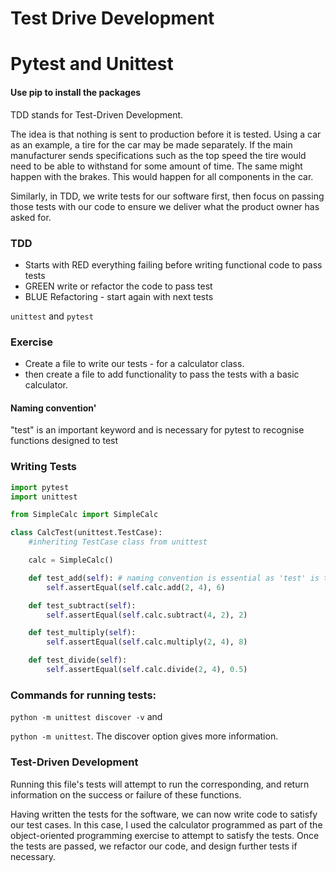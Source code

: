# Test Drive Development
# Pytest and Unittest
#### Use pip to install the packages

TDD stands for Test-Driven Development.

The idea is that nothing is sent to production before it is tested. Using a car as an example, a tire for the car may be made separately. If the main manufacturer sends specifications such as the top speed the tire would need to be able to withstand for some amount of time. The same might happen with the brakes. This would happen for all components in the car. 

Similarly, in TDD, we write tests for our software first, then focus on passing those tests with our code to ensure we deliver what the product owner has asked for.

### TDD

- Starts with RED everything failing before writing functional code to pass tests
- GREEN write or refactor the code to pass test
- BLUE Refactoring - start again with next tests

`unittest` and `pytest`

### Exercise

- Create a file to write our tests - for a calculator class.
- then create a file to add functionality to pass the tests with a basic calculator.

#### Naming convention'

"test" is an important keyword and is necessary for pytest to recognise functions designed to test 


### Writing Tests 

```python
import pytest
import unittest

from SimpleCalc import SimpleCalc

class CalcTest(unittest.TestCase):
    #inheriting TestCase class from unittest

    calc = SimpleCalc()

    def test_add(self): # naming convention is essential as 'test' is the word that we need to use when naming tests so python interpreter recognises it as a testcase.
        self.assertEqual(self.calc.add(2, 4), 6)

    def test_subtract(self):
        self.assertEqual(self.calc.subtract(4, 2), 2)

    def test_multiply(self):
        self.assertEqual(self.calc.multiply(2, 4), 8)

    def test_divide(self):
        self.assertEqual(self.calc.divide(2, 4), 0.5)
```

### Commands for running tests:

`python -m unittest discover -v` and 

`python -m unittest`. The discover option gives more information. 
### Test-Driven Development

Running this file's tests will attempt to run the corresponding, and return information on the success or failure of these functions. 

Having written the tests for the software, we can now write code to satisfy our test cases. In this case, I used the calculator programmed as part of the object-oriented programming exercise to attempt to satisfy the tests. Once the tests are passed, we refactor our code, and design further tests if necessary.